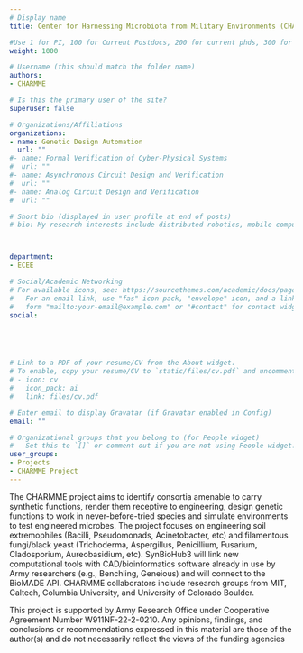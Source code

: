 ```yaml
---
# Display name
title: Center for Harnessing Microbiota from Military Environments (CHARMME)

#Use 1 for PI, 100 for Current Postdocs, 200 for current phds, 300 for current masters, 400 for current undergrads, 800 for alum postdocs, 810 for alum phds, 820 for alum masters, and 830 for alum undergrads, 900 for tools, 1000 for projects, 900 for tools, 1000 for projects
weight: 1000

# Username (this should match the folder name)
authors:
- CHARMME

# Is this the primary user of the site?
superuser: false

# Organizations/Affiliations
organizations:
- name: Genetic Design Automation
  url: ""
#- name: Formal Verification of Cyber-Physical Systems
#  url: ""
#- name: Asynchronous Circuit Design and Verification
#  url: ""
#- name: Analog Circuit Design and Verification
#  url: ""

# Short bio (displayed in user profile at end of posts)
# bio: My research interests include distributed robotics, mobile computing and programmable matter.



department:
- ECEE

# Social/Academic Networking
# For available icons, see: https://sourcethemes.com/academic/docs/page-builder/#icons
#   For an email link, use "fas" icon pack, "envelope" icon, and a link in the
#   form "mailto:your-email@example.com" or "#contact" for contact widget.
social:





# Link to a PDF of your resume/CV from the About widget.
# To enable, copy your resume/CV to `static/files/cv.pdf` and uncomment the lines below.
# - icon: cv
#   icon_pack: ai
#   link: files/cv.pdf

# Enter email to display Gravatar (if Gravatar enabled in Config)
email: ""

# Organizational groups that you belong to (for People widget)
#   Set this to `[]` or comment out if you are not using People widget.
user_groups:
- Projects
- CHARMME Project
---
```


The CHARMME project aims to identify consortia amenable to carry synthetic functions, render them receptive to engineering, design genetic functions to work in never-before-tried species and simulate environments to test engineered microbes. The project focuses on engineering soil extremophiles (Bacilli, Pseudomonads, Acinetobacter, etc) and filamentous fungi/black yeast (Trichoderma, Aspergillus, Penicillium, Fusarium, Cladosporium, Aureobasidium, etc). SynBioHub3 will link new computational tools with CAD/bioinformatics software already in use by Army researchers (e.g., Benchling, Geneious) and will connect to the BioMADE API. 
CHARMME collaborators include research groups from MIT, Caltech, Columbia University, and University of Colorado Boulder. 

This project is supported by Army Research Office under Cooperative Agreement Number W911NF-22-2-0210. Any opinions, findings, and conclusions or recommendations expressed in this material are those of the author(s) and do not necessarily reflect the views of the funding agencies

